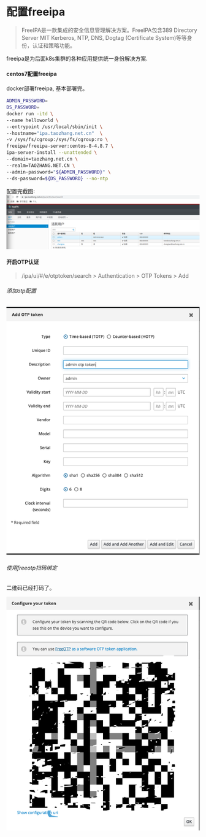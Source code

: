 配置freeipa
======================

> FreeIPA是一款集成的安全信息管理解决方案。FreeIPA包含389 Directory Server MIT Kerberos, NTP, DNS, Dogtag (Certificate System)等等身份，认证和策略功能。

freeipa是为后面k8s集群的各种应用提供统一身份解决方案.

#### centos7配置freeipa

docker部署freeipa, 基本部署完。

```bash
ADMIN_PASSWORD=
DS_PASSWORD=
docker run -itd \
--name helloworld \
--entrypoint /usr/local/sbin/init \
--hostname="ipa.taozhang.net.cn"  \
-v /sys/fs/cgroup:/sys/fs/cgroup:ro \
freeipa/freeipa-server:centos-8-4.8.7 \
ipa-server-install --unattended \
--domain=taozhang.net.cn \
--realm=TAOZHANG.NET.CN \
--admin-password="${ADMIN_PASSWORD}" \
--ds-password=${DS_PASSWORD} --no-ntp
```

配置完截图:
![alt "ipa软件"](images/20210102222923.png)

#### 开启OTP认证

> /ipa/ui/#/e/otptoken/search > Authentication > OTP Tokens > Add

###### 添加otp配置
![alt "添加otp配置"](images/20210106112006.png)


###### 使用freeotp扫码绑定
二维码已经打码了。

![alt "扫码"](images/20210106112221.png)